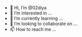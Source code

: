 - 👋 Hi, I’m @02diya
- 👀 I’m interested in ...
- 🌱 I’m currently learning ...
- 💞️ I’m looking to collaborate on ...
- 📫 How to reach me ...

<!---
02diya/02diya is a ✨ special ✨ repository because its `README.md` (this file) appears on your GitHub profile.
You can click the Preview link to take a look at your changes.
--->
